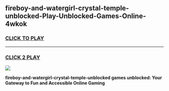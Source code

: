
## fireboy-and-watergirl-crystal-temple-unblocked-Play-Unblocked-Games-Online-4wkok
<h3>
<a href="https://premium76.site?title=fireboy-and-watergirl-crystal-temple-unblocked&ref=25A">CLICK TO PLAY</a></h3>
<hr>

<h3>
<a href="https://premium76.site?title=fireboy-and-watergirl-crystal-temple-unblocked&ref=25A">CLICK 2 PLAY</a>
  
</h3>

<a href="https://premium76.site?title=fireboy-and-watergirl-crystal-temple-unblocked&ref=25A"><img src="https://clearcache.store/games.png"></a>


**fireboy-and-watergirl-crystal-temple-unblocked games unblocked: Your Gateway to Fun and Accessible Online Gaming**
